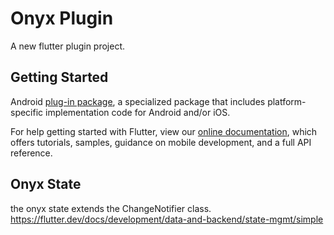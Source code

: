 # Onyx Plugin

A new flutter plugin project.

## Getting Started

Android
[plug-in package](https://flutter.dev/developing-packages/),
a specialized package that includes platform-specific implementation code for
Android and/or iOS.

For help getting started with Flutter, view our
[online documentation](https://flutter.dev/docs), which offers tutorials,
samples, guidance on mobile development, and a full API reference.

## Onyx State

the onyx state extends the ChangeNotifier class. https://flutter.dev/docs/development/data-and-backend/state-mgmt/simple

